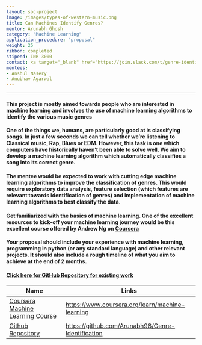 ```yaml
---
layout: soc-project
image: /images/types-of-western-music.png
title: Can Machines Identify Genres?
mentor: Arunabh Ghosh
category: "Machine Learning"
application_procedure: "proposal"
weight: 25
ribbon: completed
stipend: INR 3000
contact: <a target="_blank" href="https://join.slack.com/t/genre-identification/shared_invite/enQtMzQ0NTQ1MDE0NDcwLTNlMTc4MDZmN2ZhYWIxMDc2MDEzMzgwNGM0ZDc4MDQ3ODc1YWRkMTVlMTBmMTcwYWUwZjYwMDBiNjYyZWRjZTI">Slack </a>
mentees:
- Anshul Nasery
- Anubhav Agarwal
---
```


---

#### This project is mostly aimed towards people who are interested in machine learning and involves the use of machine learning algorithms to identify the various music genres

<!--break-->

#### One of the things we, humans, are particularly good at is classifying songs. In just a few seconds we can tell whether we’re listening to Classical music, Rap, Blues or EDM. However, this task is one which computers have historically haven’t been able to solve well. We aim to develop a machine learning algorithm which automatically classifies a song into its correct genre.

<!--break-->

#### The mentee would be expected to work with cutting edge machine learning algorithms to improve the classification of genres. This would require exploratory data analysis, feature selection (which features are relevant towards identification of genres) and implementation of machine learning algorithms to best classify the data.

<!--break-->

#### Get familiarized with the basics of machine learning. One of the excellent resources to kick-off your machine learning journey would be this excellent course offered by Andrew Ng on [Coursera](https://www.coursera.org/learn/machine-learning "Coursera")

<!--break-->

#### Your proposal should include your experience with machine learning, programming in python (or any standard language) and other relevant projects. It should also include a rough timeline of what you aim to achieve at the end of 2 months.

<!--break-->


#### [Click here for GitHub Repository for existing work](https://github.com/Arunabh98/Genre-Identification "Github")

<!--break-->

Name | Links
--- | ---
[Coursera Machine Learning Course](https://www.coursera.org/learn/machine-learning) | https://www.coursera.org/learn/machine-learning
[Github Repository](https://github.com/Arunabh98/Genre-Identification) |https://github.com/Arunabh98/Genre-Identification



